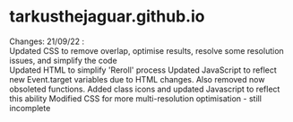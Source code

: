 # tarkusthejaguar.github.io
Changes:
21/09/22 : <br>
Updated CSS to remove overlap, optimise results, resolve some resolution issues, and simplify the code <br>
Updated HTML to simplify 'Reroll' process
Updated JavaScript to reflect new Event.target variables due to HTML changes. Also removed now obsoleted functions.
Added class icons and updated Javascript to reflect this ability
Modified CSS for more multi-resolution optimisation - still incomplete
